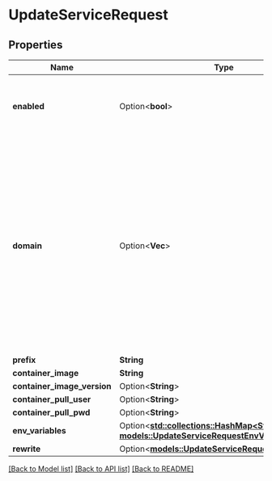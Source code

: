 # UpdateServiceRequest

## Properties

Name | Type | Description | Notes
------------ | ------------- | ------------- | -------------
**enabled** | Option<**bool**> | whether this service is active and should be propagated to ingress | [optional]
**domain** | Option<**Vec<String>**> | by default this property is empty and represents that all verified domains will be added. I a domain is added through a service, this service will only be served through that domain, und new domain als also no longer added automatically. | [optional]
**prefix** | **String** |  | 
**container_image** | **String** |  | 
**container_image_version** | Option<**String**> |  | [optional]
**container_pull_user** | Option<**String**> |  | [optional]
**container_pull_pwd** | Option<**String**> |  | [optional]
**env_variables** | Option<[**std::collections::HashMap<String, models::UpdateServiceRequestEnvVariablesValue>**](updateService_request_envVariables_value.md)> |  | [optional]
**rewrite** | Option<[**models::UpdateServiceRequestRewrite**](updateService_request_rewrite.md)> |  | [optional]

[[Back to Model list]](../README.md#documentation-for-models) [[Back to API list]](../README.md#documentation-for-api-endpoints) [[Back to README]](../README.md)


